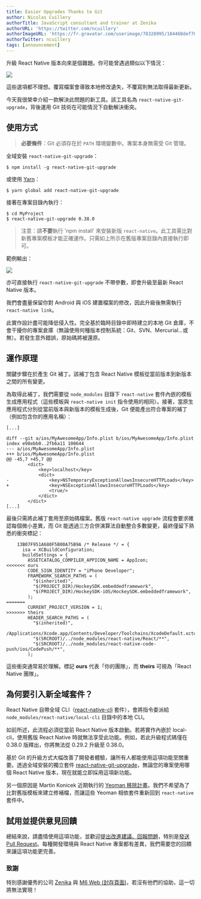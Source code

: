 ```yaml
---
title: Easier Upgrades Thanks to Git
author: Nicolas Cuillery
authorTitle: JavaScript consultant and trainer at Zenika
authorURL: 'https://twitter.com/ncuillery'
authorImageURL: 'https://fr.gravatar.com/userimage/78328995/184460def705a160fd8edadc04f60eaf.jpg?size=128'
authorTwitter: ncuillery
tags: [announcement]
---
```


升級 React Native 版本向來是個難題。你可能曾遇過類似以下情況：

![](/blog/assets/git-upgrade-conflict.png)

這些選項都不理想。覆寫檔案會導致本地修改遺失，不覆寫則無法取得最新更新。

今天我很榮幸介紹一款解決此問題的新工具。該工具名為 `react-native-git-upgrade`，背後運用 Git 技術在可能情況下自動解決衝突。

## 使用方式

> **必要條件**：Git 必須存在於 `PATH` 環境變數中。專案本身無需受 Git 管理。

全域安裝 `react-native-git-upgrade`：

```shell
$ npm install -g react-native-git-upgrade
```

或使用 [Yarn](https://yarnpkg.com/)：

```shell
$ yarn global add react-native-git-upgrade
```

接著在專案目錄內執行：

```shell
$ cd MyProject
$ react-native-git-upgrade 0.38.0
```

> 注意：請**不要**執行 'npm install' 來安裝新版 `react-native`。此工具需比對新舊專案模板才能正確運作。只需如上所示在舊版專案目錄內直接執行即可。

範例輸出：

![](/blog/assets/git-upgrade-output.png)

亦可直接執行 `react-native-git-upgrade` 不帶參數，即會升級至最新 React Native 版本。

我們會盡量保留你對 Android 與 iOS 建置檔案的修改，因此升級後無需執行 `react-native link`。

此實作設計盡可能降低侵入性。完全基於臨時目錄中即時建立的本地 Git 倉庫，不會干擾你的專案倉庫（無論使用何種版本控制系統：Git、SVN、Mercurial...或無）。若發生意外錯誤，原始碼將被還原。

## 運作原理

關鍵步驟在於產生 Git 補丁。該補丁包含 React Native 模板從當前版本到新版本之間的所有變更。

為取得此補丁，我們需要從 `node_modules` 目錄下 `react-native` 套件內嵌的模板生成應用程式（這些模板與 `react-native init` 指令使用的相同）。接著，當原生應用程式分別從當前版本與新版本的模板生成後，Git 便能產出符合專案的補丁（例如包含你的應用名稱）：

```
[...]

diff --git a/ios/MyAwesomeApp/Info.plist b/ios/MyAwesomeApp/Info.plist
index e98ebb0..2fb6a11 100644
--- a/ios/MyAwesomeApp/Info.plist
+++ b/ios/MyAwesomeApp/Info.plist
@@ -45,7 +45,7 @@
        <dict>
            <key>localhost</key>
            <dict>
-               <key>NSTemporaryExceptionAllowsInsecureHTTPLoads</key>
+               <key>NSExceptionAllowsInsecureHTTPLoads</key>
                <true/>
            </dict>
        </dict>
[...]
```

最後只需將此補丁套用至原始碼檔案。舊版 `react-native upgrade` 流程會要求確認每個微小差異，而 Git 能透過三方合併演算法自動整合多數變更，最終僅留下熟悉的衝突標記：

```
    13B07F951A680F5B00A75B9A /* Release */ = {
      isa = XCBuildConfiguration;
      buildSettings = {
        ASSETCATALOG_COMPILER_APPICON_NAME = AppIcon;
<<<<<<< ours
        CODE_SIGN_IDENTITY = "iPhone Developer";
        FRAMEWORK_SEARCH_PATHS = (
          "$(inherited)",
          "$(PROJECT_DIR)/HockeySDK.embeddedframework",
          "$(PROJECT_DIR)/HockeySDK-iOS/HockeySDK.embeddedframework",
        );
=======
        CURRENT_PROJECT_VERSION = 1;
>>>>>>> theirs
        HEADER_SEARCH_PATHS = (
          "$(inherited)",
          /Applications/Xcode.app/Contents/Developer/Toolchains/XcodeDefault.xctoolchain/usr/include,
          "$(SRCROOT)/../node_modules/react-native/React/**",
          "$(SRCROOT)/../node_modules/react-native-code-push/ios/CodePush/**",
        );
```

這些衝突通常易於理解。標記 **ours** 代表「你的團隊」，而 **theirs** 可視為「React Native 團隊」。

## 為何要引入新全域套件？

React Native 自帶全域 CLI（[react-native-cli](https://www.npmjs.com/package/react-native-cli) 套件），會將指令委派給 `node_modules/react-native/local-cli` 目錄中的本地 CLI。

如前所述，此流程必須從當前 React Native 版本啟動。若將實作內嵌於 local-cli，使用舊版 React Native 時就無法享受此功能。例如，若此升級程式碼僅在 0.38.0 版釋出，你將無法從 0.29.2 升級至 0.38.0。

基於 Git 的升級方式大幅改善了開發者體驗，讓所有人都能使用這項功能至關重要。透過全域安裝的獨立套件 [react-native-git-upgrade](https://www.npmjs.com/package/react-native-git-upgrade)，無論您的專案使用哪個 React Native 版本，現在就能立即採用這項新功能。

另一個原因是 Martin Konicek 近期執行的 [Yeoman 移除計畫](https://twitter.com/martinkonicek/status/800730190141857793)。我們不希望為了比對舊版模板來建立修補檔，而讓這些 Yeoman 相依套件重新回到 `react-native` 套件中。

## 試用並提供意見回饋

總結來說，請盡情使用這項功能，並歡迎[提出改進建議、回報問題](https://github.com/facebook/react-native/issues)，特別是[發送 Pull Request](https://github.com/facebook/react-native/pulls)。每種開發環境與 React Native 專案都有差異，我們需要您的回饋來讓這項功能更完善。

### 致謝

特別感謝優秀的公司 [Zenika](https://www.zenika.com) 與 [M6 Web (封存頁面)](https://web.archive.org/web/20161230163633/http://www.groupem6.fr:80/le-groupe_en/activites/diversifications/m6-web.html)，若沒有他們的協助，這一切將無法實現！